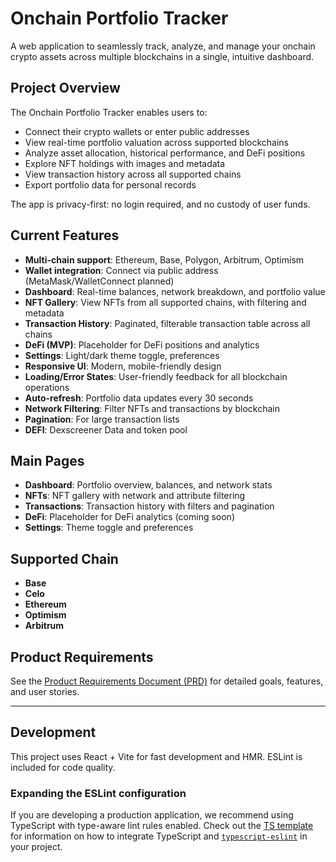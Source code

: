 # Onchain Portfolio Tracker

A web application to seamlessly track, analyze, and manage your onchain crypto assets across multiple blockchains in a single, intuitive dashboard.

## Project Overview

The Onchain Portfolio Tracker enables users to:

- Connect their crypto wallets or enter public addresses
- View real-time portfolio valuation across supported blockchains
- Analyze asset allocation, historical performance, and DeFi positions
- Explore NFT holdings with images and metadata
- View transaction history across all supported chains
- Export portfolio data for personal records

The app is privacy-first: no login required, and no custody of user funds.

## Current Features

- **Multi-chain support**: Ethereum, Base, Polygon, Arbitrum, Optimism
- **Wallet integration**: Connect via public address (MetaMask/WalletConnect planned)
- **Dashboard**: Real-time balances, network breakdown, and portfolio value
- **NFT Gallery**: View NFTs from all supported chains, with filtering and metadata
- **Transaction History**: Paginated, filterable transaction table across all chains
- **DeFi (MVP)**: Placeholder for DeFi positions and analytics
- **Settings**: Light/dark theme toggle, preferences
- **Responsive UI**: Modern, mobile-friendly design
- **Loading/Error States**: User-friendly feedback for all blockchain operations
- **Auto-refresh**: Portfolio data updates every 30 seconds
- **Network Filtering**: Filter NFTs and transactions by blockchain
- **Pagination**: For large transaction lists
- **DEFI**: Dexscreener Data and token pool

## Main Pages

- **Dashboard**: Portfolio overview, balances, and network stats
- **NFTs**: NFT gallery with network and attribute filtering
- **Transactions**: Transaction history with filters and pagination
- **DeFi**: Placeholder for DeFi analytics (coming soon)
- **Settings**: Theme toggle and preferences

## Supported Chain

- **Base**
- **Celo**
- **Ethereum**
- **Optimism**
- **Arbitrum**

## Product Requirements

See the [Product Requirements Document (PRD)](./PRD.md) for detailed goals, features, and user stories.

---

## Development

This project uses React + Vite for fast development and HMR. ESLint is included for code quality.

### Expanding the ESLint configuration

If you are developing a production application, we recommend using TypeScript with type-aware lint rules enabled. Check out the [TS template](https://github.com/vitejs/vite/tree/main/packages/create-vite/template-react-ts) for information on how to integrate TypeScript and [`typescript-eslint`](https://typescript-eslint.io) in your project.
